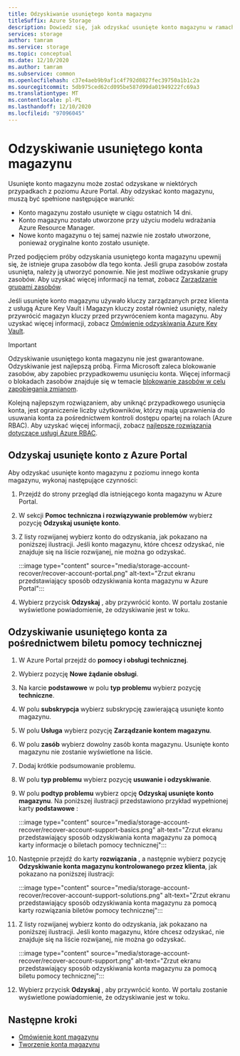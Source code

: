```yaml
---
title: Odzyskiwanie usuniętego konta magazynu
titleSuffix: Azure Storage
description: Dowiedz się, jak odzyskać usunięte konto magazynu w ramach Azure Portal.
services: storage
author: tamram
ms.service: storage
ms.topic: conceptual
ms.date: 12/10/2020
ms.author: tamram
ms.subservice: common
ms.openlocfilehash: c37e4aeb9b9af1c4f792d0827fec39750a1b1c2a
ms.sourcegitcommit: 5db975ced62cd095be587d99da01949222fc69a3
ms.translationtype: MT
ms.contentlocale: pl-PL
ms.lasthandoff: 12/10/2020
ms.locfileid: "97096045"
---
```

# <a name="recover-a-deleted-storage-account"></a>Odzyskiwanie usuniętego konta magazynu

Usunięte konto magazynu może zostać odzyskane w niektórych przypadkach z poziomu Azure Portal. Aby odzyskać konto magazynu, muszą być spełnione następujące warunki:

- Konto magazynu zostało usunięte w ciągu ostatnich 14 dni.
- Konto magazynu zostało utworzone przy użyciu modelu wdrażania Azure Resource Manager.
- Nowe konto magazynu o tej samej nazwie nie zostało utworzone, ponieważ oryginalne konto zostało usunięte.

Przed podjęciem próby odzyskania usuniętego konta magazynu upewnij się, że istnieje grupa zasobów dla tego konta. Jeśli grupa zasobów została usunięta, należy ją utworzyć ponownie. Nie jest możliwe odzyskanie grupy zasobów. Aby uzyskać więcej informacji na temat, zobacz [Zarządzanie grupami zasobów](../../azure-resource-manager/management/manage-resource-groups-portal.md).

Jeśli usunięte konto magazynu używało kluczy zarządzanych przez klienta z usługą Azure Key Vault i Magazyn kluczy został również usunięty, należy przywrócić magazyn kluczy przed przywróceniem konta magazynu. Aby uzyskać więcej informacji, zobacz [Omówienie odzyskiwania Azure Key Vault](../../key-vault/general/key-vault-recovery.md).

> [!IMPORTANT]
> Odzyskiwanie usuniętego konta magazynu nie jest gwarantowane. Odzyskiwanie jest najlepszą próbą. Firma Microsoft zaleca blokowanie zasobów, aby zapobiec przypadkowemu usunięciu konta. Więcej informacji o blokadach zasobów znajduje się w temacie [blokowanie zasobów w celu zapobiegania zmianom](../../azure-resource-manager/management/lock-resources.md).
>
> Kolejną najlepszym rozwiązaniem, aby uniknąć przypadkowego usunięcia konta, jest ograniczenie liczby użytkowników, którzy mają uprawnienia do usuwania konta za pośrednictwem kontroli dostępu opartej na rolach (Azure RBAC). Aby uzyskać więcej informacji, zobacz [najlepsze rozwiązania dotyczące usługi Azure RBAC](../../role-based-access-control/best-practices.md).

## <a name="recover-a-deleted-account-from-the-azure-portal"></a>Odzyskaj usunięte konto z Azure Portal

Aby odzyskać usunięte konto magazynu z poziomu innego konta magazynu, wykonaj następujące czynności:

1. Przejdź do strony przegląd dla istniejącego konta magazynu w Azure Portal.
1. W sekcji **Pomoc techniczna i rozwiązywanie problemów** wybierz pozycję **Odzyskaj usunięte konto**.
1. Z listy rozwijanej wybierz konto do odzyskania, jak pokazano na poniższej ilustracji. Jeśli konto magazynu, które chcesz odzyskać, nie znajduje się na liście rozwijanej, nie można go odzyskać.

    :::image type="content" source="media/storage-account-recover/recover-account-portal.png" alt-text="Zrzut ekranu przedstawiający sposób odzyskiwania konta magazynu w Azure Portal":::

1. Wybierz przycisk **Odzyskaj** , aby przywrócić konto. W portalu zostanie wyświetlone powiadomienie, że odzyskiwanie jest w toku.

## <a name="recover-a-deleted-account-via-a-support-ticket"></a>Odzyskiwanie usuniętego konta za pośrednictwem biletu pomocy technicznej

1. W Azure Portal przejdź do **pomocy i obsługi technicznej**.
1. Wybierz pozycję **Nowe żądanie obsługi**.
1. Na karcie **podstawowe** w polu **typ problemu** wybierz pozycję **techniczne**.
1. W polu **subskrypcja** wybierz subskrypcję zawierającą usunięte konto magazynu.
1. W polu **Usługa** wybierz pozycję **Zarządzanie kontem magazynu**.
1. W polu **zasób** wybierz dowolny zasób konta magazynu. Usunięte konto magazynu nie zostanie wyświetlone na liście.
1. Dodaj krótkie podsumowanie problemu.
1. W polu **typ problemu** wybierz pozycję **usuwanie i odzyskiwanie**.
1. W polu **podtyp problemu** wybierz opcję **Odzyskaj usunięte konto magazynu**. Na poniższej ilustracji przedstawiono przykład wypełnionej karty **podstawowe** :

    :::image type="content" source="media/storage-account-recover/recover-account-support-basics.png" alt-text="Zrzut ekranu przedstawiający sposób odzyskiwania konta magazynu za pomocą karty informacje o biletach pomocy technicznej":::

1. Następnie przejdź do karty **rozwiązania** , a następnie wybierz pozycję **Odzyskiwanie konta magazynu kontrolowanego przez klienta**, jak pokazano na poniższej ilustracji:

    :::image type="content" source="media/storage-account-recover/recover-account-support-solutions.png" alt-text="Zrzut ekranu przedstawiający sposób odzyskiwania konta magazynu za pomocą karty rozwiązania biletów pomocy technicznej":::

1. Z listy rozwijanej wybierz konto do odzyskania, jak pokazano na poniższej ilustracji. Jeśli konto magazynu, które chcesz odzyskać, nie znajduje się na liście rozwijanej, nie można go odzyskać.

    :::image type="content" source="media/storage-account-recover/recover-account-support.png" alt-text="Zrzut ekranu przedstawiający sposób odzyskiwania konta magazynu za pomocą biletu pomocy technicznej":::

1. Wybierz przycisk **Odzyskaj** , aby przywrócić konto. W portalu zostanie wyświetlone powiadomienie, że odzyskiwanie jest w toku.

## <a name="next-steps"></a>Następne kroki

- [Omówienie kont magazynu](storage-account-overview.md)
- [Tworzenie konta magazynu](storage-account-create.md)